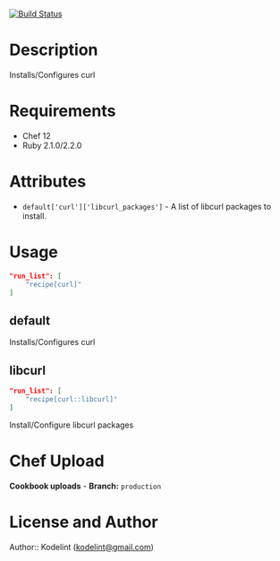 [![Build Status](http://34.238.246.129:8080/buildStatus/icon?job=cookbook-curl/master)](http://34.238.246.129:8080/job/cookbook-curl/job/master/)

Description
============

Installs/Configures curl

Requirements
============

* Chef 12
* Ruby 2.1.0/2.2.0

Attributes
==========

* `default['curl']['libcurl_packages']` - A list of libcurl packages to install.

Usage
=====

```json
"run_list": [
    "recipe[curl]"
]
```

default
-------

Installs/Configures curl

libcurl
-------

```json
"run_list": [
    "recipe[curl::libcurl]"
]
```

Install/Configure libcurl packages

Chef Upload
============
**Cookbook uploads** - **Branch:** `production`

License and Author
==================

Author:: Kodelint (<kodelint@gmail.com>)
